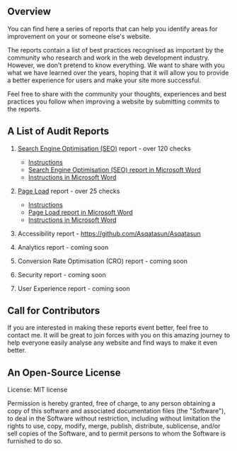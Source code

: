 ## Overview

You can find here a series of reports that can help you identify areas for improvement on your or someone else's website.

The reports contain a list of best practices recognised as important by the community who research and work in the web development industry. However, we don't pretend to know everything. We want to share with you what we have learned over the years, hoping that it will allow you to provide a better experience for users and make your site more successful.

Feel free to share with the community your thoughts, experiences and best practices you follow when improving a website by submitting commits to the reports.

## A List of Audit Reports

1. [Search Engine Optimisation (SEO)](https://github.com/MarcinKilarski/website-audit/blob/master/reports/seo/seo-report.md) report - over 120 checks

   - [Instructions](https://github.com/MarcinKilarski/website-audit/blob/master/reports/seo/seo-instructions.md)
   - [Search Engine Optimisation (SEO) report in Microsoft Word](https://github.com/MarcinKilarski/Website-Audit/raw/master/reports/seo/seo-report.docx)
   - [Instructions in Microsoft Word](https://github.com/MarcinKilarski/Website-Audit/raw/master/reports/seo/seo-instructions.docx)

2. [Page Load](https://github.com/MarcinKilarski/website-audit/blob/master/reports/page-load/page-load-report.md) report - over 25 checks

   - [Instructions](https://github.com/MarcinKilarski/website-audit/blob/master/reports/page-load/page-load-instructions.md)
   - [Page Load report in Microsoft Word](https://github.com/MarcinKilarski/Website-Audit/raw/master/reports/page-load/page-load-report.docx)
   - [Instructions in Microsoft Word](https://github.com/MarcinKilarski/Website-Audit/raw/master/reports/page-load/page-load-instructions.docx)

3. Accessibility report - https://github.com/Asqatasun/Asqatasun
4. Analytics report - coming soon
5. Conversion Rate Optimisation (CRO) report - coming soon
6. Security report - coming soon
7. User Experience report - coming soon

## Call for Contributors

If you are interested in making these reports event better, feel free to contact me. It will be great to join forces with you on this amazing journey to help everyone easily analyse any website and find ways to make it even better.

## An Open-Source License

License: MIT license

Permission is hereby granted, free of charge, to any person obtaining a copy of this software and associated documentation files (the "Software"), to deal in the Software without restriction, including without limitation the rights to use, copy, modify, merge, publish, distribute, sublicense, and/or sell copies of the Software, and to permit persons to whom the Software is furnished to do so.
